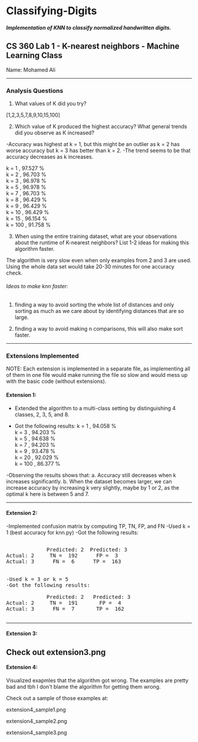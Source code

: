 # Classifying-Digits

##### Implementation of KNN to classify normalized handwritten digits.

## CS 360 Lab 1 - K-nearest neighbors - Machine Learning Class

Name: Mohamed Ali

---

### Analysis Questions

1. What values of K did you try?

[1,2,3,5,7,8,9,10,15,100]

2. Which value of K produced the highest accuracy? What general trends did you observe as K increased?

-Accuracy was highest at k = 1, but this might be an outlier as k = 2 has worse accuracy but k = 3 has better than k = 2.
-The trend seems to be that accuracy decreases as k increases.

k =  1 ,  97.527 %  
k =  2 ,  96.703 %  
k =  3 ,  96.978 %  
k =  5 ,  96.978 %  
k =  7 ,  96.703 %  
k =  8 ,  96.429 %  
k =  9 ,  96.429 %  
k =  10 ,  96.429 %  
k =  15 ,  96.154 %  
k =  100 ,  91.758 %  

3. When using the entire training dataset, what are your observations about the runtime of K-nearest neighbors? List 1-2 ideas for making this algorithm faster.

The algorithm is very slow even when only examples from 2 and 3 are used. 
Using the whole data set would take 20-30 minutes for one accuracy check.

###### Ideas to make knn faster:

1. finding a way to avoid sorting the whole list of distances and only sorting as much as we care about by identifying distances that are so large.

2. finding a way to avoid making n comparisons, this will also make sort faster.


---


### Extensions Implemented

NOTE: Each extension is implemented in a separate file, as implementing all of them in one file would make running the file so slow and would mess up with the basic code (without extensions).

#### Extension 1:

- Extended the algorithm to a multi-class setting by distinguishing 4 classes, 2, 3, 5, and 8.

- Got the following results:
k =  1 ,  94.058 %  
k =  3 ,  94.203 %  
k =  5 ,  94.638 %  
k =  7 ,  94.203 %  
k =  9 ,  93.478 %  
k =  20 ,  92.029 %  
k =  100 ,  86.377 %  

-Observing the results shows that:
  a. Accuracy still decreases when k increases significantly.
  b. When the dataset becomes larger, we can increase accuracy by increasing k very slightly, maybe by 1 or 2, as the optimal k here is between 5 and 7.

-------------------------------------------------------------------------------

#### Extension 2:

-Implemented confusion matrix by computing TP, TN, FP, and FN
-Used k = 1 (best accuracy for knn.py)
-Got the following results:

<pre>

             Predicted: 2  Predicted: 3
Actual: 2     TN =  192      FP =  3
Actual: 3      FN =  6      TP =  163


-Used k = 3 or k = 5
-Got the following results:

             Predicted: 2   Predicted: 3
Actual: 2     TN =  191       FP =  4
Actual: 3      FN =  7       TP =  162

</pre>

-------------------------------------------------------------------------------

#### Extension 3:

Check out extension3.png
--------------------------------------------------------------------------------------------

#### Extension 4:

Visualized exapmles that the algorithm got wrong. The examples are pretty bad and tbh I don't blame the algorithm for getting them wrong.   

Check out a sample of those examples at:  

extension4_sample1.png  

extension4_sample2.png  

extension4_sample3.png  
